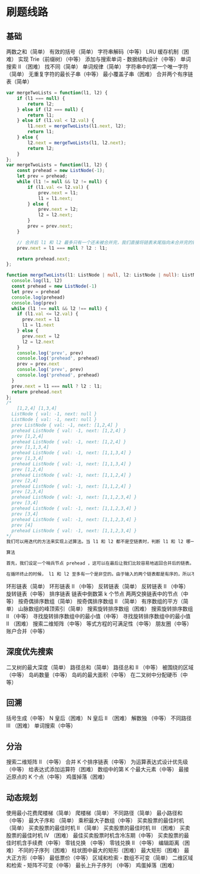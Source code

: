 # 刷题线路
## 基础
两数之和（简单）
有效的括号（简单）
字符串解码（中等）
LRU 缓存机制（困难）
实现 Trie（前缀树）（中等）
添加与搜索单词 - 数据结构设计（中等）
单词搜索 II （困难）
找不同（简单）
单词规律（简单）
字符串中的第一个唯一字符（简单）
无重复字符的最长子串（中等）
最小覆盖子串（困难）
合并两个有序链表（简单）

```js
var mergeTwoLists = function(l1, l2) {
    if (l1 === null) {
        return l2;
    } else if (l2 === null) {
        return l1;
    } else if (l1.val < l2.val) {
        l1.next = mergeTwoLists(l1.next, l2);
        return l1;
    } else {
        l2.next = mergeTwoLists(l1, l2.next);
        return l2;
    }
};
var mergeTwoLists = function(l1, l2) {
    const prehead = new ListNode(-1);
    let prev = prehead;
    while (l1 != null && l2 != null) {
        if (l1.val <= l2.val) {
            prev.next = l1;
            l1 = l1.next;
        } else {
            prev.next = l2;
            l2 = l2.next;
        }
        prev = prev.next;
    }

    // 合并后 l1 和 l2 最多只有一个还未被合并完，我们直接将链表末尾指向未合并完的链表即可
    prev.next = l1 === null ? l2 : l1;

    return prehead.next;
};
```

```typescript
function mergeTwoLists(l1: ListNode | null, l2: ListNode | null): ListNode | null {
  console.log(l1, l2)
  const prehead = new ListNode(-1)
  let prev = prehead
  console.log(prehead)
  console.log(prev)
  while (l1 !== null && l2 !== null) {
    if (l1.val <= l2.val) {
      prev.next = l1
      l1 = l1.next
    } else {
      prev.next = l2
      l2 = l2.next
    }
    console.log('prev', prev)
    console.log('prehead', prehead)
    prev = prev.next
    console.log('prev', prev)
    console.log('prehead', prehead)
  }
  prev.next = l1 === null ? l2 : l1;
  return prehead.next
};
/*
	[1,2,4] [1,3,4]
  ListNode { val: -1, next: null }
  ListNode { val: -1, next: null }
  prev ListNode { val: -1, next: [1,2,4] }
  prehead ListNode { val: -1, next: [1,2,4] }
  prev [1,2,4]
  prehead ListNode { val: -1, next: [1,2,4] }
  prev [1,1,3,4]
  prehead ListNode { val: -1, next: [1,1,3,4] }
  prev [1,3,4]
  prehead ListNode { val: -1, next: [1,1,3,4] }
  prev [1,2,4]
  prehead ListNode { val: -1, next: [1,1,2,4] }
  prev [2,4]
  prehead ListNode { val: -1, next: [1,1,2,4] }
  prev [2,3,4]
  prehead ListNode { val: -1, next: [1,1,2,3,4] }
  prev [3,4]
  prehead ListNode { val: -1, next: [1,1,2,3,4] }
  prev [3,4]
  prehead ListNode { val: -1, next: [1,1,2,3,4] }
  prev [4]
  prehead ListNode { val: -1, next: [1,1,2,3,4] }
*/
我们可以用迭代的方法来实现上述算法。当 l1 和 l2 都不是空链表时，判断 l1 和 l2 哪一个链表的头节点的值更小，将较小值的节点添加到结果里，当一个节点被添加到结果里之后，将对应链表中的节点向后移一位。

算法

首先，我们设定一个哨兵节点 prehead ，这可以在最后让我们比较容易地返回合并后的链表。我们维护一个 prev 指针，我们需要做的是调整它的 next 指针。然后，我们重复以下过程，直到 l1 或者 l2 指向了 null ：如果 l1 当前节点的值小于等于 l2 ，我们就把 l1 当前的节点接在 prev 节点的后面同时将 l1 指针往后移一位。否则，我们对 l2 做同样的操作。不管我们将哪一个元素接在了后面，我们都需要把 prev 向后移一位。

在循环终止的时候， l1 和 l2 至多有一个是非空的。由于输入的两个链表都是有序的，所以不管哪个链表是非空的，它包含的所有元素都比前面已经合并链表中的所有元素都要大。这意味着我们只需要简单地将非空链表接在合并链表的后面，并返回合并链表即可。
```



环形链表（简单）
环形链表 II （中等）
反转链表（简单）
反转链表 II （中等）
旋转链表（中等）
排序链表
链表中倒数第 k 个节点
两两交换链表中的节点（中等）
按奇偶排序数组（简单）
按奇偶排序数组 II （简单）
有序数组的平方（简单）
山脉数组的峰顶索引（简单）
搜索旋转排序数组（困难）
搜索旋转排序数组 II （中等）
寻找旋转排序数组中的最小值（中等）
寻找旋转排序数组中的最小值 II （困难）
搜索二维矩阵（中等）
等式方程的可满足性（中等）
朋友圈（中等）
账户合并（中等）

## 深度优先搜索
二叉树的最大深度（简单）
路径总和（简单）
路径总和 II （中等）
被围绕的区域（中等）
岛屿数量（中等）
岛屿的最大面积（中等）
在二叉树中分配硬币（中等）
## 回溯
括号生成（中等）
N 皇后（困难）
N 皇后 II （困难）
解数独 （中等）
不同路径 III （困难）
单词搜索（中等）
## 分治
搜索二维矩阵 II （中等）
合并 K 个排序链表（中等）
为运算表达式设计优先级（中等）
给表达式添加运算符（困难）
数组中的第 K 个最大元素（中等）
最接近原点的 K 个点（中等）
鸡蛋掉落（困难）
## 动态规划
使用最小花费爬楼梯（简单）
爬楼梯（简单）
不同路径（简单）
最小路径和 （中等）
最大子序和 （简单）
乘积最大子数组（中等）
买卖股票的最佳时机（简单）
买卖股票的最佳时机 II （简单）
买卖股票的最佳时机 III （困难）
买卖股票的最佳时机 IV （困难）
最佳买卖股票时机含冷冻期（中等）
买卖股票的最佳时机含手续费（中等）
零钱兑换 （中等）
零钱兑换 II （中等）
编辑距离（困难）
不同的子序列（困难）
柱状图中最大的矩形（困难）
最大矩形（困难）
最大正方形（中等）
最低票价（中等）
区域和检索 - 数组不可变（简单）
二维区域和检索 - 矩阵不可变（中等）
最长上升子序列 （中等）
鸡蛋掉落（困难）

